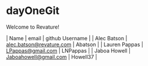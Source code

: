 # dayOneGit

Welcome to Revature!

| Name | email | github Username |
| Alec Batson | alec.batson@revature.com | Abatson |
| Lauren Pappas | LPappas@gmail.com | LNPappas |
| Jaboa Howell | Jaboahowell@gmail.com | Howell37 |
